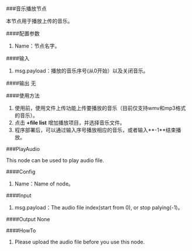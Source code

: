 ###音乐播放节点

本节点用于播放上传的音乐。

####配置参数
1. Name：节点名字。

####输入
1. msg.payload：播放的音乐序号(从0开始）以及关闭音乐。

####输出
无

####使用方法
1. 使用前，使用文件上传功能上传要播放的音乐（目前仅支持wmv和mp3格式的音乐）。
2. 点击 **+file list** 增加播放项目，并选择音乐文件。
3. 程序部署后，可以通过输入序号播放相应的音乐，或者输入**-1**结束播放。

###PlayAudio

This node can be used to play audio file.

####Config
1. Name：Name of node。

####Input
1. msg.payload：The audio file index(start from 0), or stop palying(-1)。

####Output
None

####HowTo
1. Please upload the audio file before you use this node.